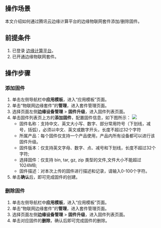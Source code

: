 ## 操作场景
本文介绍如何通过腾讯云边缘计算平台的边缘物联网套件添加/删除固件。

## 前提条件
1. 已登录 [边缘计算平台](https://console.cloud.tencent.com/iecp)。
2. 已开通边缘物联网套件。

## 操作步骤
### 添加固件
1. 单击左侧导航栏中**应用模板**，进入“应用模板”页面。
2. 单击“物联网边缘套件”的**管理**，进入套件管理页面。
3. 选择页面左侧**边缘设备管理** > **固件升级**，进入固件列表页面。
4. 单击固件列表页上方的**添加固件**，配置固件信息，如下图所示：
![](https://qcloudimg.tencent-cloud.cn/raw/16c617e6111ac4e15e4efe406fc0326c.png)
	-   固件名称：支持中文、英文大小写、数字、部分常用符号（下划线，减号，括弧），必须以中文、英文或数字开头，长度不超过32个字符
	-   所属产品：每个固件仅支持一个产品使用，产品内所有设备都可以进行该固件升级。
	-   固件版本：仅支持英文字母、数字、点、减号和下划线，长度不超过32个字符;
	-   选择固件：仅支持 bin, tar, gz, zip 类型的文件,文件大小不能超过1024MB;
	-   固件描述：对本次上传的固件进行描述和记录，请输入0-100个字符。
5. 单击**确认**后，即可完成固件的创建。

### 删除固件
1. 单击左侧导航栏中**应用模板**，进入“应用模板”页面。
2. 单击“物联网边缘套件”的**管理**，进入套件管理页面。
3. 选择页面左侧**边缘设备管理** > **固件升级**，进入固件列表页面。
4. 单击对应固件的**删除**，确认后即可完成固件的删除。
